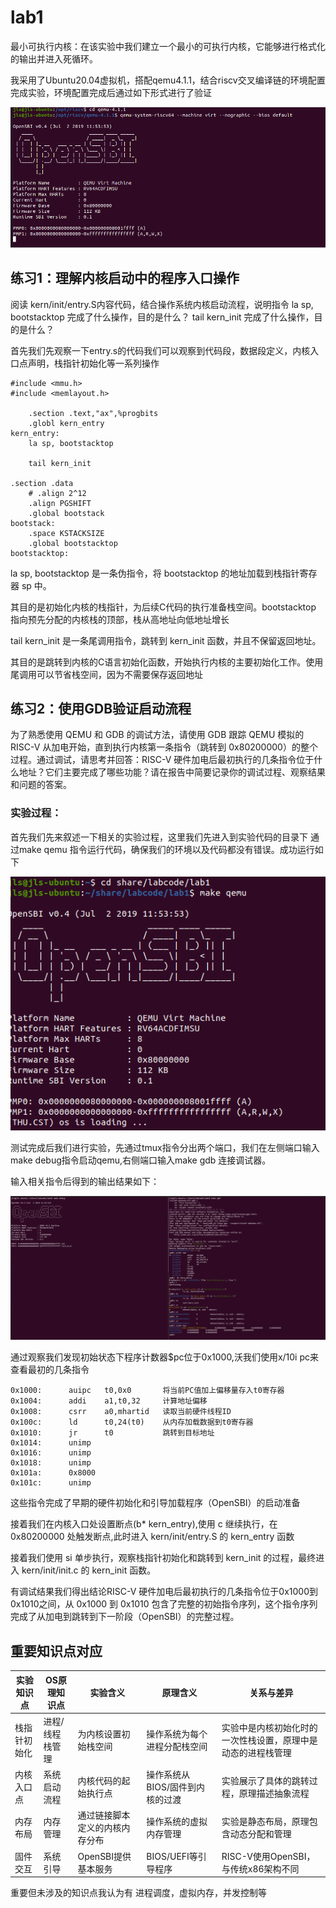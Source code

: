 # lab1

最小可执行内核：在该实验中我们建立一个最小的可执行内核，它能够进行格式化的输出并进入死循环。

我采用了Ubuntu20.04虚拟机，搭配qemu4.1.1，结合riscv交叉编译链的环境配置完成实验，环境配置完成后通过如下形式进行了验证

![图一](屏幕截图%202025-10-08%20154819.png)

## 练习1：理解内核启动中的程序入口操作

阅读 kern/init/entry.S内容代码，结合操作系统内核启动流程，说明指令 la sp, bootstacktop 完成了什么操作，目的是什么？ tail kern_init 完成了什么操作，目的是什么？

首先我们先观察一下entry.s的代码我们可以观察到代码段，数据段定义，内核入口点声明，栈指针初始化等一系列操作


```assembly
#include <mmu.h>
#include <memlayout.h>

    .section .text,"ax",%progbits
    .globl kern_entry
kern_entry:
    la sp, bootstacktop

    tail kern_init

.section .data
    # .align 2^12
    .align PGSHIFT
    .global bootstack
bootstack:
    .space KSTACKSIZE
    .global bootstacktop
bootstacktop:
```

la sp, bootstacktop 是一条伪指令，将 bootstacktop 的地址加载到栈指针寄存器 sp 中。

其目的是初始化内核的栈指针，为后续C代码的执行准备栈空间。bootstacktop 指向预先分配的内核栈的顶部，栈从高地址向低地址增长

tail kern_init 是一条尾调用指令，跳转到 kern_init 函数，并且不保留返回地址。

其目的是跳转到内核的C语言初始化函数，开始执行内核的主要初始化工作。使用尾调用可以节省栈空间，因为不需要保存返回地址

## 练习2：使用GDB验证启动流程

为了熟悉使用 QEMU 和 GDB 的调试方法，请使用 GDB 跟踪 QEMU 模拟的 RISC-V 从加电开始，直到执行内核第一条指令（跳转到 0x80200000）的整个过程。通过调试，请思考并回答：RISC-V 硬件加电后最初执行的几条指令位于什么地址？它们主要完成了哪些功能？请在报告中简要记录你的调试过程、观察结果和问题的答案。

### 实验过程：

首先我们先来叙述一下相关的实验过程，这里我们先进入到实验代码的目录下 通过make qemu 指令运行代码，确保我们的环境以及代码都没有错误。成功运行如下

![图二](屏幕截图%202025-10-09%20225309.png)

测试完成后我们进行实验，先通过tmux指令分出两个端口，我们在左侧端口输入make debug指令启动qemu,右侧端口输入make gdb 连接调试器。

输入相关指令后得到的输出结果如下：

![图三](屏幕截图%202025-10-09%20214530.png)

通过观察我们发现初始状态下程序计数器$pc位于0x1000,沃我们使用x/10i pc来查看最初的几条指令

```assembly
0x1000:      auipc   t0,0x0       将当前PC值加上偏移量存入t0寄存器
0x1004:      addi    a1,t0,32     计算地址偏移
0x1008:      csrr    a0,mhartid   读取当前硬件线程ID
0x100c:      ld      t0,24(t0)    从内存加载数据到t0寄存器
0x1010:      jr      t0           跳转到目标地址
0x1014:      unimp
0x1016:      unimp
0x1018:      unimp
0x101a:      0x8000
0x101c:      unimp
```

这些指令完成了早期的硬件初始化和引导加载程序（OpenSBI）的启动准备

接着我们在内核入口处设置断点(b* kern_entry),使用 c 继续执行，在 0x80200000 处触发断点,此时进入 kern/init/entry.S 的 kern_entry 函数

接着我们使用 si 单步执行，观察栈指针初始化和跳转到 kern_init 的过程，最终进入 kern/init/init.c 的 kern_init 函数。


有调试结果我们得出结论RISC-V 硬件加电后最初执行的几条指令位于0x1000到0x1010之间，从 0x1000 到 0x1010 包含了完整的初始指令序列，这个指令序列完成了从加电到跳转到下一阶段（OpenSBI）的完整过程。

## 重要知识点对应

| 实验知识点       | OS原理知识点       | 实验含义                 | 原理含义                     | 关系与差异                                               |
| ---------------- | ------------------ | ------------------------ | ---------------------------- | -------------------------------------------------------- |
| 栈指针初始化     | 进程/线程栈管理    | 为内核设置初始栈空间     | 操作系统为每个进程分配栈空间 | 实验中是内核初始化时的一次性栈设置，原理中是动态的进程栈管理 |
| 内核入口点       | 系统启动流程       | 内核代码的起始执行点     | 操作系统从BIOS/固件到内核的过渡 | 实验展示了具体的跳转过程，原理描述抽象流程               |
| 内存布局         | 内存管理           | 通过链接脚本定义的内核内存分布 | 操作系统的虚拟内存管理       | 实验是静态布局，原理包含动态分配和管理                   |
| 固件交互         | 系统引导           | OpenSBI提供基本服务      | BIOS/UEFI等引导程序          | RISC-V使用OpenSBI，与传统x86架构不同                     |


重要但未涉及的知识点我认为有 进程调度，虚拟内存，并发控制等